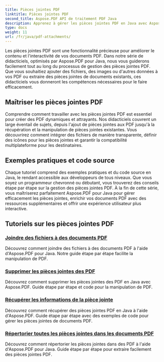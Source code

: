```yaml
---
title: Pièces jointes PDF
linktitle: Pièces jointes PDF
second_title: Aspose.PDF API de traitement PDF Java
description: Apprenez à gérer les pièces jointes PDF en Java avec Aspose.PDF. Joignez facilement des fichiers, des images et bien plus à vos PDF.
type: docs
weight: 11
url: /fr/java/pdf-attachments/
---
```


Les pièces jointes PDF sont une fonctionnalité précieuse pour améliorer le contenu et l'interactivité de vos documents PDF. Dans notre série de didacticiels, optimisés par Aspose.PDF pour Java, nous vous guiderons facilement tout au long du processus de gestion des pièces jointes PDF. Que vous souhaitiez ajouter des fichiers, des images ou d'autres données à vos PDF ou extraire des pièces jointes de documents existants, ces didacticiels vous donneront les compétences nécessaires pour le faire efficacement.

## Maîtriser les pièces jointes PDF

Comprendre comment travailler avec les pièces jointes PDF est essentiel pour créer des PDF dynamiques et attrayants. Nos didacticiels couvrent un large éventail de sujets, depuis l'ajout de pièces jointes aux PDF jusqu'à la récupération et la manipulation de pièces jointes existantes. Vous découvrirez comment intégrer des fichiers de manière transparente, définir des icônes pour les pièces jointes et garantir la compatibilité multiplateforme pour les destinataires.

## Exemples pratiques et code source

Chaque tutoriel comprend des exemples pratiques et du code source en Java, le rendant accessible aux développeurs de tous niveaux. Que vous soyez un programmeur chevronné ou débutant, vous trouverez des conseils étape par étape sur la gestion des pièces jointes PDF. À la fin de cette série, vous maîtriserez parfaitement Aspose.PDF pour Java pour gérer efficacement les pièces jointes, enrichir vos documents PDF avec des ressources supplémentaires et offrir une expérience utilisateur plus interactive.

## Tutoriels sur les pièces jointes PDF
### [Joindre des fichiers à des documents PDF](./attach-files-pdf-documents/)
Découvrez comment joindre des fichiers à des documents PDF à l'aide d'Aspose.PDF pour Java. Notre guide étape par étape facilite la manipulation de PDF.
### [Supprimer les pièces jointes des PDF](./remove-attachments-from-pdfs/)
Découvrez comment supprimer les pièces jointes des PDF en Java avec Aspose.PDF. Guide étape par étape et code pour la manipulation de PDF.
### [Récupérer les informations de la pièce jointe](./retrieve-attachment-information/)
Découvrez comment récupérer des pièces jointes PDF en Java à l'aide d'Aspose.PDF. Guide étape par étape avec des exemples de code pour gérer les pièces jointes de documents PDF.
### [Répertorier toutes les pièces jointes dans les documents PDF](./list-all-attachments-pdf-documents/)
Découvrez comment répertorier les pièces jointes dans des PDF à l'aide d'Aspose.PDF pour Java. Guide étape par étape pour extraire facilement des pièces jointes PDF.